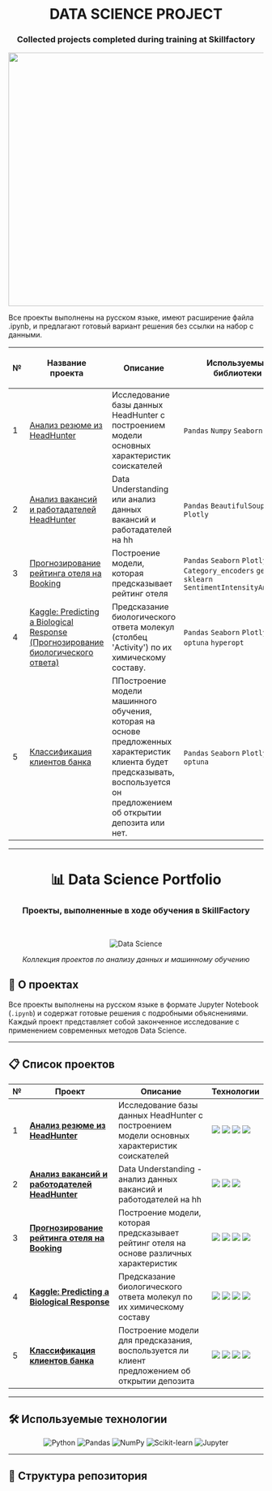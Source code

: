 # <center> DATA SCIENCE PROJECT <center>
### <p align="center"> Collected projects completed during training at Skillfactory </p>

<center> <img src=https://www.simplilearn.com/ice9/free_resources_article_thumb/what_is_Data_Science.jpg width=800 height=500></center>


Все проекты выполнены на русском языке, имеют расширение файла .ipynb, и предлагают готовый вариант решения без ссылки на набор с данными.

|<p align="center"> №| <p align="center">Название проекта | <p align="center">Описание |<p align="center"> Используемые библиотеки | 
| :---------------------- | :---------------------- | :---------------------- | :---------------------- |
|1| [Анализ резюме из HeadHunter ](https://github.com/xndrf/Data_Science_Project/blob/master/Research_hh(Part_1)/Project-1.%20Ноутбук-шаблон.ipynb) | Исследование базы данных HeadHunter c построением модели основных характеристик соискателей| `Pandas` `Numpy` `Seaborn` `Plotly`|
|2| [Анализ вакансий и работадателей HeadHunter](https://github.com/xndrf/Data_Science_Project/blob/master/Research_hh(Part_2)/Project_2_Ноутбук_шаблон.ipynb) | Data Understanding или анализ данных вакансий и работадателей на hh| `Pandas`  `BeautifulSoup` `Plotly`|
|3| [Прогнозирование рейтинга отеля на Booking](https://github.com/xndrf/Data_Science_Project/blob/master/Booking_ML/kg.ipynb) | Построение модели, которая предсказывает рейтинг отеля| `Pandas`  `Seaborn` `Plotly` `Category_encoders` `geodesic` `sklearn` `SentimentIntensityAnalyzer`|
|4| [Kaggle: Predicting a Biological Response (Прогнозирование биологического ответа)](https://github.com/xndrf/Data_Science_Project/tree/master/Predicting_a_Biological_Response) | Предсказание биологического ответа молекул (столбец 'Activity') по их химическому составу.| `Pandas`  `Seaborn` `Plotly` `optuna` `hyperopt`|
|5| [Классификация клиентов банка](https://github.com/xndrf/Data_Science_Project/tree/master/Bank_deposit) | ППостроение модели машинного обучения, которая на основе предложенных характеристик клиента будет предсказывать, воспользуется он предложением об открытии депозита или нет.| `Pandas`  `Seaborn` `Plotly` `optuna`|


-----------------

# <div align="center">📊 Data Science Portfolio</div>

### <div align="center">Проекты, выполненные в ходе обучения в SkillFactory</div>

<br>

<div align="center">
  
![Data Science](https://www.simplilearn.com/ice9/free_resources_article_thumb/what_is_Data_Science.jpg)

*Коллекция проектов по анализу данных и машинному обучению*

</div>

## 🚀 О проектах

Все проекты выполнены на русском языке в формате Jupyter Notebook (`.ipynb`) и содержат готовые решения с подробными объяснениями. Каждый проект представляет собой законченное исследование с применением современных методов Data Science.

---

## 📋 Список проектов

| № | Проект | Описание | Технологии |
|---|--------|----------|------------|
| 1 | [**Анализ резюме из HeadHunter**](https://github.com/xndrf/Data_Science_Project/blob/master/Research_hh(Part_1)/Project-1.%20Ноутбук-шаблон.ipynb) | Исследование базы данных HeadHunter с построением модели основных характеристик соискателей | <img src="https://img.shields.io/badge/Pandas-150458?style=flat&logo=pandas&logoColor=white"/> <img src="https://img.shields.io/badge/Numpy-013243?style=flat&logo=numpy&logoColor=white"/> <img src="https://img.shields.io/badge/Seaborn-3776AB?style=flat&logo=python&logoColor=white"/> <img src="https://img.shields.io/badge/Plotly-3F4F75?style=flat&logo=plotly&logoColor=white"/> |
| 2 | [**Анализ вакансий и работодателей HeadHunter**](https://github.com/xndrf/Data_Science_Project/blob/master/Research_hh(Part_2)/Project_2_Ноутбук_шаблон.ipynb) | Data Understanding - анализ данных вакансий и работодателей на hh | <img src="https://img.shields.io/badge/Pandas-150458?style=flat&logo=pandas&logoColor=white"/> <img src="https://img.shields.io/badge/BeautifulSoup-3776AB?style=flat&logo=python&logoColor=white"/> <img src="https://img.shields.io/badge/Plotly-3F4F75?style=flat&logo=plotly&logoColor=white"/> |
| 3 | [**Прогнозирование рейтинга отеля на Booking**](https://github.com/xndrf/Data_Science_Project/blob/master/Booking_ML/kg.ipynb) | Построение модели, которая предсказывает рейтинг отеля на основе различных характеристик | <img src="https://img.shields.io/badge/Pandas-150458?style=flat&logo=pandas&logoColor=white"/> <img src="https://img.shields.io/badge/Seaborn-3776AB?style=flat&logo=python&logoColor=white"/> <img src="https://img.shields.io/badge/Scikit--learn-F7931E?style=flat&logo=scikit-learn&logoColor=white"/> <img src="https://img.shields.io/badge/NLTK-3776AB?style=flat&logo=python&logoColor=white"/> |
| 4 | [**Kaggle: Predicting a Biological Response**](https://github.com/xndrf/Data_Science_Project/tree/master/Predicting_a_Biological_Response) | Предсказание биологического ответа молекул по их химическому составу | <img src="https://img.shields.io/badge/Pandas-150458?style=flat&logo=pandas&logoColor=white"/> <img src="https://img.shields.io/badge/Seaborn-3776AB?style=flat&logo=python&logoColor=white"/> <img src="https://img.shields.io/badge/Optuna-3776AB?style=flat&logo=python&logoColor=white"/> <img src="https://img.shields.io/badge/Hyperopt-3776AB?style=flat&logo=python&logoColor=white"/> |
| 5 | [**Классификация клиентов банка**](https://github.com/xndrf/Data_Science_Project/tree/master/Bank_deposit) | Построение модели для предсказания, воспользуется ли клиент предложением об открытии депозита | <img src="https://img.shields.io/badge/Pandas-150458?style=flat&logo=pandas&logoColor=white"/> <img src="https://img.shields.io/badge/Seaborn-3776AB?style=flat&logo=python&logoColor=white"/> <img src="https://img.shields.io/badge/Optuna-3776AB?style=flat&logo=python&logoColor=white"/> <img src="https://img.shields.io/badge/Scikit--learn-F7931E?style=flat&logo=scikit-learn&logoColor=white"/> |

---

## 🛠️ Используемые технологии

<div align="center">

![Python](https://img.shields.io/badge/Python-3776AB?style=for-the-badge&logo=python&logoColor=white)
![Pandas](https://img.shields.io/badge/Pandas-150458?style=for-the-badge&logo=pandas&logoColor=white)
![NumPy](https://img.shields.io/badge/NumPy-013243?style=for-the-badge&logo=numpy&logoColor=white)
![Scikit-learn](https://img.shields.io/badge/Scikit--learn-F7931E?style=for-the-badge&logo=scikit-learn&logoColor=white)
![Jupyter](https://img.shields.io/badge/Jupyter-F37626?style=for-the-badge&logo=jupyter&logoColor=white)

</div>

---

## 📁 Структура репозитория


